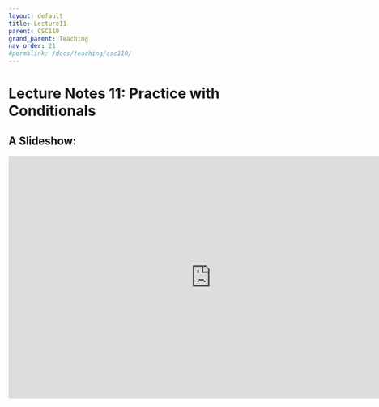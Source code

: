 ```yaml
---
layout: default
title: Lecture11
parent: CSC110
grand_parent: Teaching
nav_order: 21
#permalink: /docs/teaching/csc110/
---  
```

  

Lecture Notes 11: Practice with Conditionals
===========================================



A Slideshow:
---------------

<iframe src="https://docs.google.com/presentation/d/e/2PACX-1vTwOS7EZIpbmVru-JxPW_LEegbk7toC68Vq-MbWtMgdR-KjGtaVZjHMErJ56ZUk-oNVfwKnVoHV9gy0/embed?start=false&loop=false&delayms=60000" frameborder="0" width="800" height="479" allowfullscreen="true" mozallowfullscreen="true" webkitallowfullscreen="true"></iframe>

